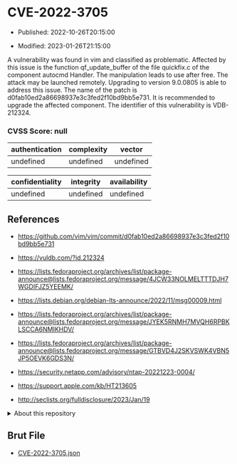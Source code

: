 # CVE-2022-3705

- Published: 2022-10-26T20:15:00

- Modified: 2023-01-26T21:15:00

A vulnerability was found in vim and classified as problematic. Affected by this issue is the function qf_update_buffer of the file quickfix.c of the component autocmd Handler. The manipulation leads to use after free. The attack may be launched remotely. Upgrading to version 9.0.0805 is able to address this issue. The name of the patch is d0fab10ed2a86698937e3c3fed2f10bd9bb5e731. It is recommended to upgrade the affected component. The identifier of this vulnerability is VDB-212324.

### CVSS Score: **null**

| authentication | complexity | vector |
| --- | --- | --- |
| undefined | undefined | undefined |

| confidentiality | integrity | availability |
| --- | --- | --- |
| undefined | undefined | undefined |

## References

* https://github.com/vim/vim/commit/d0fab10ed2a86698937e3c3fed2f10bd9bb5e731

* https://vuldb.com/?id.212324

* https://lists.fedoraproject.org/archives/list/package-announce@lists.fedoraproject.org/message/4JCW33NOLMELTTTDJH7WGDIFJZ5YEEMK/

* https://lists.debian.org/debian-lts-announce/2022/11/msg00009.html

* https://lists.fedoraproject.org/archives/list/package-announce@lists.fedoraproject.org/message/JYEK5RNMH7MVQH6RPBKLSCCA6NMIKHDV/

* https://lists.fedoraproject.org/archives/list/package-announce@lists.fedoraproject.org/message/GTBVD4J2SKVSWK4VBN5JP5OEVK6GDS3N/

* https://security.netapp.com/advisory/ntap-20221223-0004/

* https://support.apple.com/kb/HT213605

* http://seclists.org/fulldisclosure/2023/Jan/19

<details>
<summary>About this repository</summary> 

  This repository is part of the project [Live Hack CVE](https://github.com/Live-Hack-CVE). Main website can be found [www.live-hack.org](https://www.live-hack.org) 
  
  Made by [Sn0wAlice](https://github.com/Sn0wAlice) for the people that care about security and need to have a feed of the latest CVEs. Hope you enjoy it, don't forget to star the repo and follow me on [Twitter](https://twitter.com/Sn0wAlice) and [Github](https://github.com/Sn0wAlice). And that is my [personnal website](https://www.alice-snow.me/)

  - [Home Page](https://github.com/Live-Hack-CVE)
  - [Framework](https://github.com/Live-Hack-CVE/cve-framework)
  - [CVE database](https://github.com/Live-Hack-CVE/full_database)
  - [Changelog](https://github.com/Live-Hack-CVE/Changelog)
</details>

## Brut File

* [CVE-2022-3705.json](https://raw.githubusercontent.com/Live-Hack-CVE/full_database/main/cves/2022/CVE-2022-3705.json)

